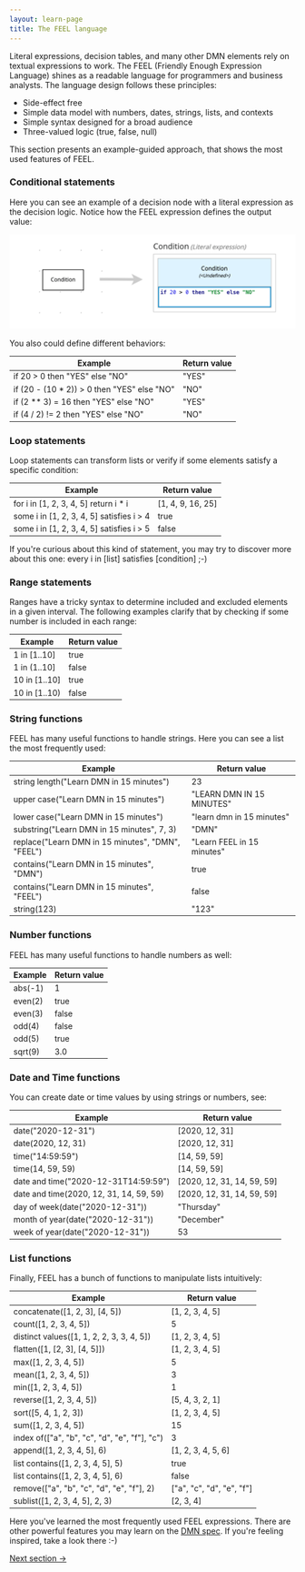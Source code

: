 ```yaml
---
layout: learn-page
title: The FEEL language
---
```


Literal expressions, decision tables, and many other DMN elements rely on textual expressions to work. The FEEL (Friendly Enough Expression Language) shines as a readable language for programmers and business analysts. The language design follows these principles:

- Side-effect free
- Simple data model with numbers, dates, strings, lists, and contexts
- Simple syntax designed for a broad audience
- Three-valued logic (true, false, null)

This section presents an example-guided approach, that shows the most used features of FEEL.

### Conditional statements

Here you can see an example of a decision node with a literal expression as the decision logic. Notice how the FEEL expression defines the output value:

![The FEEL language](../assets/the-feel-language.png)

You also could define different behaviors:

| Example                                      | Return value |
| -------------------------------------------- | ------------ |
| if 20 > 0 then "YES" else "NO"               | "YES"        |
| if (20 - (10 \* 2)) > 0 then "YES" else "NO" | "NO"         |
| if (2 \*\* 3) = 16 then "YES" else "NO"      | "YES"        |
| if (4 / 2) != 2 then "YES" else "NO"         | "NO"         |

### Loop statements

Loop statements can transform lists or verify if some elements satisfy a specific condition:

| Example                                   | Return value      |
| ----------------------------------------- | ----------------- |
| for i in [1, 2, 3, 4, 5] return i \* i    | [1, 4, 9, 16, 25] |
| some i in [1, 2, 3, 4, 5] satisfies i > 4 | true              |
| some i in [1, 2, 3, 4, 5] satisfies i > 5 | false             |

If you're curious about this kind of statement, you may try to discover more about this one: every i in [list] satisfies [condition] ;-)

### Range statements

Ranges have a tricky syntax to determine included and excluded elements in a given interval. The following examples clarify that by checking if some number is included in each range:

| Example       | Return value |
| ------------- | ------------ |
| 1 in [1..10]  | true         |
| 1 in (1..10]  | false        |
| 10 in [1..10] | true         |
| 10 in [1..10) | false        |

### String functions

FEEL has many useful functions to handle strings. Here you can see a list the most frequently used:

| Example                                           | Return value               |
| ------------------------------------------------- | -------------------------- |
| string length("Learn DMN in 15 minutes")          | 23                         |
| upper case("Learn DMN in 15 minutes")             | "LEARN DMN IN 15 MINUTES"  |
| lower case("Learn DMN in 15 minutes")             | "learn dmn in 15 minutes"  |
| substring("Learn DMN in 15 minutes", 7, 3)        | "DMN"                      |
| replace("Learn DMN in 15 minutes", "DMN", "FEEL") | "Learn FEEL in 15 minutes" |
| contains("Learn DMN in 15 minutes", "DMN")        | true                       |
| contains("Learn DMN in 15 minutes", "FEEL")       | false                      |
| string(123)                                       | "123"                      |

### Number functions

FEEL has many useful functions to handle numbers as well:

| Example | Return value |
| ------- | ------------ |
| abs(-1) | 1            |
| even(2) | true         |
| even(3) | false        |
| odd(4)  | false        |
| odd(5)  | true         |
| sqrt(9) | 3.0          |

### Date and Time functions

You can create date or time values by using strings or numbers, see:

| Example                                 | Return value               |
| --------------------------------------- | -------------------------- |
| date("2020-12-31")                      | [2020, 12, 31]             |
| date(2020, 12, 31)                      | [2020, 12, 31]             |
| time("14:59:59")                        | [14, 59, 59]               |
| time(14, 59, 59)                        | [14, 59, 59]               |
| date and time("2020-12-31T14:59:59")    | [2020, 12, 31, 14, 59, 59] |
| date and time(2020, 12, 31, 14, 59, 59) | [2020, 12, 31, 14, 59, 59] |
| day of week(date("2020-12-31"))         | "Thursday"                 |
| month of year(date("2020-12-31"))       | "December"                 |
| week of year(date("2020-12-31"))        | 53                         |

### List functions

Finally, FEEL has a bunch of functions to manipulate lists intuitively:

| Example                                       | Return value              |
| --------------------------------------------- | ------------------------- |
| concatenate([1, 2, 3], [4, 5])                | [1, 2, 3, 4, 5]           |
| count([1, 2, 3, 4, 5])                        | 5                         |
| distinct values([1, 1, 2, 2, 3, 3, 4, 5])     | [1, 2, 3, 4, 5]           |
| flatten([1, [2, 3], [4, 5]])                  | [1, 2, 3, 4, 5]           |
| max([1, 2, 3, 4, 5])                          | 5                         |
| mean([1, 2, 3, 4, 5])                         | 3                         |
| min([1, 2, 3, 4, 5])                          | 1                         |
| reverse([1, 2, 3, 4, 5])                      | [5, 4, 3, 2, 1]           |
| sort([5, 4, 1, 2, 3])                         | [1, 2, 3, 4, 5]           |
| sum([1, 2, 3, 4, 5])                          | 15                        |
| index of(["a", "b", "c", "d", "e", "f"], "c") | 3                         |
| append([1, 2, 3, 4, 5], 6)                    | [1, 2, 3, 4, 5, 6]        |
| list contains([1, 2, 3, 4, 5], 5)             | true                      |
| list contains([1, 2, 3, 4, 5], 6)             | false                     |
| remove(["a", "b", "c", "d", "e", "f"], 2)     | ["a", "c", "d", "e", "f"] |
| sublist([1, 2, 3, 4, 5], 2, 3)                | [2, 3, 4]                 |

Here you've learned the most frequently used FEEL expressions. There are other powerful features you may learn on the [DMN spec](https://www.omg.org/spec/DMN/1.2/PDF). If you're feeling inspired, take a look there :-)

<a class="button next-section" href="/learn/execution">Next section →</a>
